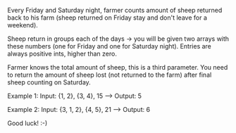 Every Friday and Saturday night, farmer counts amount of sheep returned back to his farm (sheep returned on Friday stay and don't leave for a weekend).

Sheep return in groups each of the days -> you will be given two arrays with these numbers (one for Friday and one for Saturday night). Entries are always positive ints, higher than zero.

Farmer knows the total amount of sheep, this is a third parameter. You need to return the amount of sheep lost (not returned to the farm) after final sheep counting on Saturday.

Example 1: Input: {1, 2}, {3, 4}, 15 --> Output: 5

Example 2: Input: {3, 1, 2}, {4, 5}, 21 --> Output: 6

Good luck! :-)
